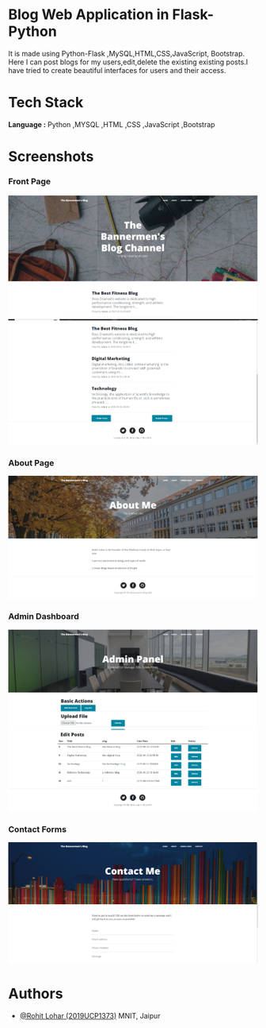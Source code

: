 
# Blog Web Application in Flask-Python

It is made using Python-Flask ,MySQL,HTML,CSS,JavaScript, Bootstrap. Here I can post blogs for my users,edit,delete the existing existing posts.I have tried to create beautiful interfaces for users and their access.
# Tech Stack

**Language :** Python ,MYSQL ,HTML ,CSS ,JavaScript ,Bootstrap


# Screenshots
### Front Page
![front page](https://github.com/Dew-Drops/blog-web-app-flask/blob/main/1.png)
![front page](https://github.com/Dew-Drops/blog-web-app-flask/blob/main/2.png)
### About Page
![front page](https://github.com/Dew-Drops/blog-web-app-flask/blob/main/3.png)
### Admin Dashboard
![front page](https://github.com/Dew-Drops/blog-web-app-flask/blob/main/4.png)
![front page](https://github.com/Dew-Drops/blog-web-app-flask/blob/main/5.png)
### Contact Forms
![front page](https://github.com/Dew-Drops/blog-web-app-flask/blob/main/6.png)



# Authors
- [@Rohit Lohar (2019UCP1373)](https://www.linkedin.com/in/rohit-lohar-297627200/) MNIT, Jaipur
